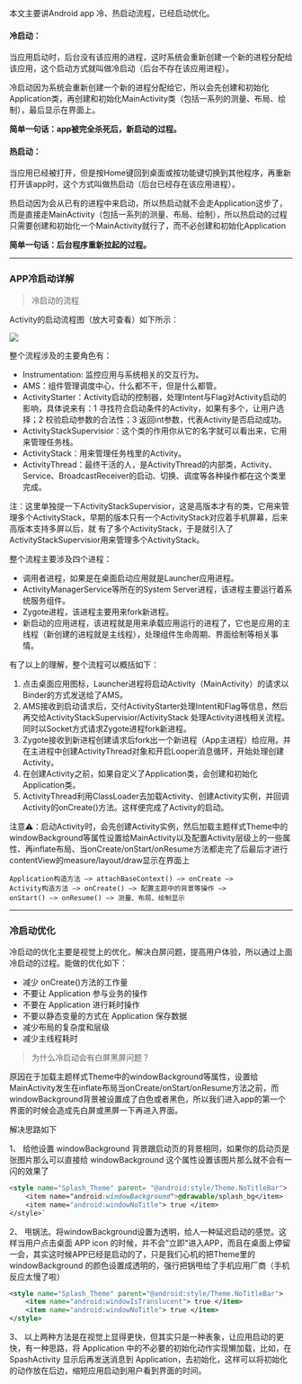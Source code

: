 本文主要讲Android app 冷、热启动流程，已经启动优化。

#### 冷启动： 

当应用启动时，后台没有该应用的进程，这时系统会重新创建一个新的进程分配给该应用，这个启动方式就叫做冷启动（后台不存在该应用进程）。

冷启动因为系统会重新创建一个新的进程分配给它，所以会先创建和初始化Application类，再创建和初始化MainActivity类（包括一系列的测量、布局、绘制），最后显示在界面上。

**简单一句话：app被完全杀死后，新启动的过程。**

#### 热启动： 

当应用已经被打开，但是按Home键回到桌面或按功能键切换到其他程序，再重新打开该app时，这个方式叫做热启动（后台已经存在该应用进程）。

热启动因为会从已有的进程中来启动，所以热启动就不会走Application这步了，而是直接走MainActivity（包括一系列的测量、布局、绘制），所以热启动的过程只需要创建和初始化一个MainActivity就行了，而不必创建和初始化Application

**简单一句话：后台程序重新拉起的过程。**

---

### APP冷启动详解

> 冷启动的流程

Activity的启动流程图（放大可查看）如下所示：

<img src="https://github.com/guoxiaoxing/android-open-source-project-analysis/raw/master/art/app/component/activity_start_flow.png" />

整个流程涉及的主要角色有：

- Instrumentation: 监控应用与系统相关的交互行为。
- AMS：组件管理调度中心，什么都不干，但是什么都管。
- ActivityStarter：Activity启动的控制器，处理Intent与Flag对Activity启动的影响，具体说来有：1 寻找符合启动条件的Activity，如果有多个，让用户选择；2 校验启动参数的合法性；3 返回int参数，代表Activity是否启动成功。
- ActivityStackSupervisior：这个类的作用你从它的名字就可以看出来，它用来管理任务栈。
- ActivityStack：用来管理任务栈里的Activity。
- ActivityThread：最终干活的人，是ActivityThread的内部类，Activity、Service、BroadcastReceiver的启动、切换、调度等各种操作都在这个类里完成。

注：这里单独提一下ActivityStackSupervisior，这是高版本才有的类，它用来管理多个ActivityStack，早期的版本只有一个ActivityStack对应着手机屏幕，后来高版本支持多屏以后，就
有了多个ActivityStack，于是就引入了ActivityStackSupervisior用来管理多个ActivityStack。

整个流程主要涉及四个进程：

- 调用者进程，如果是在桌面启动应用就是Launcher应用进程。
- ActivityManagerService等所在的System Server进程，该进程主要运行着系统服务组件。
- Zygote进程，该进程主要用来fork新进程。
- 新启动的应用进程，该进程就是用来承载应用运行的进程了，它也是应用的主线程（新创建的进程就是主线程），处理组件生命周期、界面绘制等相关事情。

有了以上的理解，整个流程可以概括如下：

1. 点击桌面应用图标，Launcher进程将启动Activity（MainActivity）的请求以Binder的方式发送给了AMS。
2. AMS接收到启动请求后，交付ActivityStarter处理Intent和Flag等信息，然后再交给ActivityStackSupervisior/ActivityStack
处理Activity进栈相关流程。同时以Socket方式请求Zygote进程fork新进程。
3. Zygote接收到新进程创建请求后fork出一个新进程（App主进程）给应用。并在主进程中创建ActivityThread对象和开启Looper消息循环，开始处理创建Activity。
4. 在创建Activity之前，如果自定义了Application类，会创建和初始化Application类。
5. ActivityThread利用ClassLoader去加载Activity、创建Activity实例，并回调Activity的onCreate()方法。这样便完成了Activity的启动。

注意⚠️：启动Activity时，会先创建Activity实例，然后加载主题样式Theme中的windowBackground等属性设置给MainActivity以及配置Activity层级上的一些属性、再inflate布局、当onCreate/onStart/onResume方法都走完了后最后才进行contentView的measure/layout/draw显示在界面上

```
Application构造方法 –> attachBaseContext() –> onCreate –>  
Activity构造方法 –> onCreate() –> 配置主题中的背景等操作 –> 
onStart() –> onResume() –> 测量、布局、绘制显示
```

---

### 冷启动优化

冷启动的优化主要是视觉上的优化，解决白屏问题，提高用户体验，所以通过上面冷启动的过程。能做的优化如下：

- 减少 onCreate()方法的工作量
- 不要让 Application 参与业务的操作
- 不要在 Application 进行耗时操作
- 不要以静态变量的方式在 Application 保存数据
- 减少布局的复杂度和层级
- 减少主线程耗时

> 为什么冷启动会有白屏黑屏问题？

原因在于加载主题样式Theme中的windowBackground等属性，设置给MainActivity发生在inflate布局当onCreate/onStart/onResume方法之前，而windowBackground背景被设置成了白色或者黑色，所以我们进入app的第一个界面的时候会造成先白屏或黑屏一下再进入界面。

解决思路如下

1、 给他设置 windowBackground 背景跟启动页的背景相同，如果你的启动页是张图片那么可以直接给 windowBackground 这个属性设置该图片那么就不会有一闪的效果了

```html
<style name="Splash_Theme" parent= "@android:style/Theme.NoTitleBar">
    <item name="android:windowBackground">@drawable/splash_bg</item>
    <item name="android:windowNoTitle"> true </item>
</style>`
```

2、 甩锅法。将windowBackground设置为透明，给人一种延迟启动的感觉。这样当用户点击桌面 APP icon 的时候，并不会"立即"进入APP，而且在桌面上停留一会，其实这时候APP已经是启动的了，只是我们心机的把Theme里的windowBackground 的颜色设置成透明的，强行把锅甩给了手机应用厂商（手机反应太慢了啦）

```xml
<style name="Splash_Theme" parent="@android:style/Theme.NoTitleBar">
    <item name="android:windowIsTranslucent"> true </item>
    <item name="android:windowNoTitle"> true </item>
</style>
```

3、 以上两种方法是在视觉上显得更快，但其实只是一种表象，让应用启动的更快，有一种思路，将 Application 中的不必要的初始化动作实现懒加载，比如，在SpashActivity 显示后再发送消息到 Application，去初始化，这样可以将初始化的动作放在后边，缩短应用启动到用户看到界面的时间。



